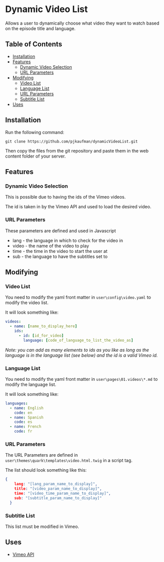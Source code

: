 # Dynamic Video List

Allows a user to dynamically choose what video they want to watch based on the episode title and language.

## Table of Contents

- [Installation](#Installation)
- [Features](#Features)
  - [Dynamic Video Selection](#Dynamic-Video-Selection)
  - [URL Parameters](#URL-Parameters)
- [Modifying](#Modifying)
  - [Video List](#Video-List)
  - [Language List](#Language-List)
  - [URL Parameters](#URL-Parameters-1)
  - [Subtitle List](#Subtitle-List)
- [Uses](#Uses)

## Installation

Run the following command:

```
git clone https://github.com/pjkaufman/dynamicVideoList.git
```

Then copy the files from the git repository and paste them in the web content folder of your server.

## Features

### Dynamic Video Selection

This is possible due to having the ids of the Vimeo videos.

The id is taken in by the Vimeo API and used to load the desired video.

### URL Parameters

These parameters are defined and used in Javascript

- lang - the language in which to check for the video in
- video - the name of the video to play
- time - the time in the video to start the user at
- sub - the language to have the subtitles set to

## Modifying

### Video List

You need to modify the yaml front matter in `user\config\video.yaml` to modify the video list.

It will look something like: 
``` YAML
videos: 
  - name: [name_to_display_here]
    ids: 
      - id: [id_for_video]
        language: [code_of_language_to_list_the_video_as]
```
_Note: you can add as many elements to ids as you like as long as the language is in the language list (see below) and the id  is a valid Vimeo id._

### Language List

You need to modify the yaml front matter in `user\pages\01.videos\*.md` to modify the language list.

It will look something like: 
``` YAML
languages: 
  - name: English
    code: en
  - name: Spanish
    code: es
  - name: French
    code: fr
```

### URL Parameters

The URL Parameters are defined in `user\themes\quark\templates\video.html.twig` in a script tag.

The list should look something like this:
``` JSON
{
    lang: "[lang_param_name_to_display]", 
    title: "[video_param_name_to_display]", 
    time: "[video_time_param_name_to_display]",
    sub: "[subtitle_param_name_to_display]"
  }
```

### Subtitle List

This list must be modified in Vimeo. 

## Uses

- [Vimeo API](https://github.com/vimeo/player.js#vimeo-player-api---)
